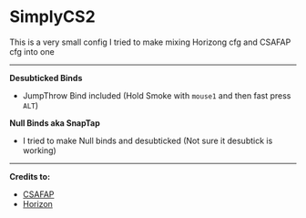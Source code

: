 # SimplyCS2

This is a very small config I tried to make mixing Horizong cfg and CSAFAP cfg into one

---

**Desubticked Binds**
  - JumpThrow Bind included (Hold Smoke with `mouse1` and then fast press `ALT`)

**Null Binds aka SnapTap**
  - I tried to make Null binds and desubticked (Not sure it desubtick is working)

---

**Credits to:**
  - [CSAFAP](https://github.com/FNScence/CSAFAP-config-package)
  - [Horizon](https://github.com/eLecCap1taL/Horizon)
